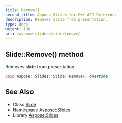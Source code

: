 ```yaml
---
title: Remove()
second_title: Aspose.Slides for C++ API Reference
description: Removes slide from presentation.
type: docs
weight: 196
url: /aspose.slides/slide/remove/
---
```

## Slide::Remove() method


Removes slide from presentation.

```cpp
void Aspose::Slides::Slide::Remove() override
```


## See Also

* Class [Slide](../)
* Namespace [Aspose::Slides](../../)
* Library [Aspose.Slides](../../../)